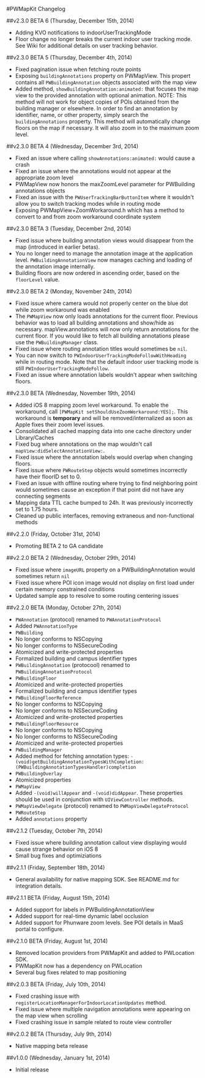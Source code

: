 #PWMapKit Changelog

##v2.3.0 BETA 6 (Thursday, December 15th, 2014)
* Adding KVO notifications to indoorUserTrackingMode
* Floor change no longer breaks the current indoor user tracking mode. See Wiki for additional details on user tracking behavior.

##v2.3.0 BETA 5 (Thursday, December 4th, 2014)
* Fixed pagination issue when fetching route points
* Exposing `buildingAnnotations` property on PWMapView. This propert contains all `PWBuildingAnnotation` objects associated with the map view
* Added method, `showBuildingAnnotation:animated:` that focuses the map view to the provided annotation with optional animation. NOTE: This method will not work for object copies of POIs obtained from the building manager or elsewhere.  In order to find an annotation by identifier, name, or other property, simply search the `buildingAnnotations` property.  This method will automatically change floors on the map if necessary.  It will also zoom in to the maximum zoom level.

##v2.3.0 BETA 4 (Wednesday, December 3rd, 2014)
* Fixed an issue where calling `showAnnotations:animated:` would cause a crash
* Fixed an issue where the annotations would not appear at the appropriate zoom level
* PWMapView now honors the maxZoomLevel parameter for PWBuilding annotations objects
* Fixed an issue with the `PWUserTrackingBarButtonItem` where it wouldn't allow you to switch tracking modes while in routing mode
* Exposing PWMapView+ZoomWorkaround.h which has a method to convert to and from zoom workaround coordinate system

##v2.3.0 BETA 3 (Tuesday, December 2nd, 2014)
* Fixed issue where building annotation views would disappear from the map (introduced in earlier betas).
* You no longer need to manage the annotation image at the application level. `PWBuildingAnnotationView` now manages caching and loading of the annotation image internally. 
* Building floors are now ordered in ascending order, based on the `floorLevel` value.

##v2.3.0 BETA 2 (Monday, November 24th, 2014)
* Fixed issue where camera would not properly center on the blue dot while zoom workaround was enabled
* The `PWMapView` now only loads annotations for the current floor. Previous behavior was to load all building annotations and show/hide as necessary. mapView.annotations will now only return annotations for the current floor. If you would like to fetch all building annotations please use the `PWBuildingManager` class.
* Fixed issue where routing annotation titles would sometimes be `nil`.
* You can now switch to `PWIndoorUserTrackingModeFollowWithHeading` while in routing mode. Note that the default indoor user tracking mode is still `PWIndoorUserTrackingModeFollow`.
* Fixed an issue where annotation labels wouldn't appear when switching floors.

##v2.3.0 BETA (Wednesday, November 19th, 2014)
* Added iOS 8 mapping zoom level workaround. To enable the workaround, call `[PWMapKit setShouldUseZoomWorkaround:YES];`. This workaround is **temporary** and will be removed/internalized as soon as Apple fixes their zoom level issues.
* Consolidated all cached mapping data into one cache directory under Library/Caches
* Fixed bug where annotations on the map wouldn't call `mapView:didSelectAnnotationView:`.
* Fixed issue where the annotation labels would overlap when changing floors.
* Fixed issue where `PWRouteStep` objects would sometimes incorrectly have their floorID set to 0.
* Fixed an issue with offline routing where trying to find neighboring point would sometimes cause an exception if that point did not have any connecting segments
* Mapping data TTL cache bumped to 24h. It was previously incorrectly set to 1.75 hours.
* Cleaned up public interfaces, removing extraneous and non-functional methods

##v2.2.0 (Friday, October 31st, 2014)
* Promoting BETA 2 to GA candidate

##v2.2.0 BETA 2 (Wednesday, October 29th, 2014)
* Fixed issue where `imageURL` property on a PWBuildingAnnotation would sometimes return `nil`
* Fixed issue where POI icon image would not display on first load under certain memory constrained conditions
* Updated sample app to resolve to some routing centering issues

##v2.2.0 BETA (Monday, October 27th, 2014)
* `PWAnnotation` (protocol) renamed to `PWAnnotationProtocol`
* Added `PWAnnotationType`
* `PWBuilding`
* No longer conforms to NSCopying
* No longer conforms to NSSecureCoding
* Atomicized and write-protected properties
* Formalized building and campus identifier types
* `PWBuildingAnnotation` (protocool) renamed to `PWBuildingAnnotationProtocol`
* `PWBuildingFloor`
* Atomicized and write-protected properties
* Formalized building and campus identifier types
* `PWBuildingFloorReference`
* No longer conforms to NSCopying
* No longer conforms to NSSecureCoding
* Atomicized and write-protected properties
* `PWBuildingFloorResource`
* No longer conforms to NSCopying
* No longer conforms to NSSecureCoding
* Atomicized and write-protected properties
* `PWBuildingManager`
* Added method for fetching annotation types: `-(void)getBuildingAnnotationTypesWithCompletion:(PWBuildingAnnotationTypesHandler)completion`
* `PWBuildingOverlay`
* Atomicized properties
* `PWMapView`
* Added `-(void)willAppear` and `-(void)didAppear`. These properties should be used in conjunction with `UIViewController` methods.
* `PWMapViewDelegate` (protocol) renamed to `PWMapViewDelegateProtocol`
* `PWRouteStep`
* Added `annotations` property

##v2.1.2 (Tuesday, October 7th, 2014)
 * Fixed issue where building annotation callout view displaying would cause strange behavior on iOS 8
 * Small bug fixes and optimiziations

##v2.1.1 (Friday, September 18th, 2014)
 * General availability for native mapping SDK. See README.md for integration details.

##v2.1.1 BETA (Friday, August 15th, 2014)
 * Added support for labels in PWBuildingAnnotationView
 * Added support for real-time dynamic label occlusion
 * Added support for Phunware zoom levels. See POI details in MaaS portal to configure.

##v2.1.0 BETA (Friday, August 1st, 2014)
 * Removed location providers from PWMapKit and added to PWLocation SDK. 
 * PWMapKit now has a dependency on PWLocation
 * Several bug fixes related to map positioning

##v2.0.3 BETA (Friday, July 10th, 2014)
 * Fixed crashing issue with `registerLocationManagerForIndoorLocationUpdates` method.
 * Fixed issue where multiple navigation annotations were appearing on the map view when scrolling
 * Fixed crashing issue in sample related to route view controller

##v2.0.2 BETA (Thursday, July 9th, 2014)
 * Native mapping beta release

##v1.0.0 (Wednesday, January 1st, 2014)
 * Initial release